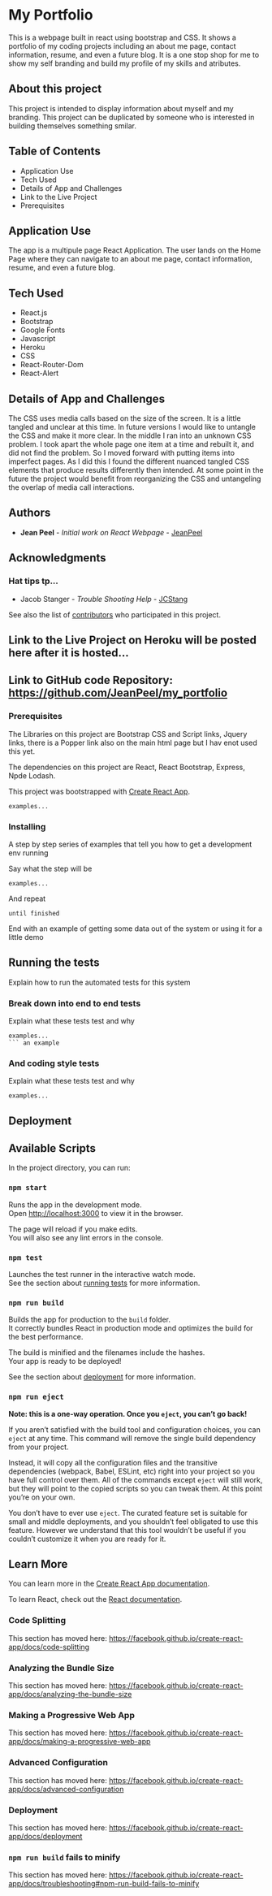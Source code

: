 # My Portfolio

This is a webpage built in react using bootstrap and CSS.  It shows a portfolio of my coding projects including an about me page, contact information, resume, and even a future blog.  It is a one stop shop for me to show my self branding and build my profile of my skills and atributes.

## About this project

This project is intended to display information about myself and my branding.  This project can be duplicated by someone who is interested in building themselves something smilar.

## Table of Contents
* Application Use
* Tech Used
* Details of App and Challenges
* Link to the Live Project
* Prerequisites

## Application Use
The app is a multipule page React Application. The user lands on the Home Page where they can navigate to an about me page, contact information, resume, and even a future blog.

## Tech Used
* React.js
* Bootstrap
* Google Fonts
* Javascript
* Heroku
* CSS
* React-Router-Dom
* React-Alert

## Details of App and Challenges
The CSS uses media calls based on the size of the screen.  It is a little tangled and unclear at this time.  In future versions I would like to untangle the CSS and make it more clear.  In the middle I ran into an unknown CSS problem.  I took apart the whole page one item at a time and rebuilt it, and did not find the problem.  So I moved forward with putting items into imperfect pages.  As I did this I found the different nuanced tangled CSS elements that produce results differently then intended.  At some point in the future the project would benefit from reorganizing the CSS and untangeling the overlap of media call interactions.

## Authors

* **Jean Peel** - *Initial work on React Webpage* - [JeanPeel](https://github.com/JeanPeel)

## Acknowledgments

### Hat tips tp...

* Jacob Stanger -  *Trouble Shooting Help* - [JCStang](https://github.com/jcstang)

See also the list of [contributors](https://github.com/JeanPeel/my_portfolio/graphs/contributors) who participated in this project.

## Link to the Live Project on Heroku will be posted here after it is hosted...

## Link to GitHub code Repository: https://github.com/JeanPeel/my_portfolio


### Prerequisites

The Libraries on this project are Bootstrap CSS and Script links, Jquery links, there is a Popper link also on the main html page but I hav enot used this yet.  

The dependencies on this project are React, React Bootstrap, Express, Npde Lodash. 

This project was bootstrapped with [Create React App](https://github.com/facebook/create-react-app).

```
examples...
```

### Installing

A step by step series of examples that tell you how to get a development env running

Say what the step will be

```
examples...
```

And repeat

```
until finished
```

End with an example of getting some data out of the system or using it for a little demo

## Running the tests

Explain how to run the automated tests for this system

### Break down into end to end tests

Explain what these tests test and why

```
examples...
``` an example
```

### And coding style tests

Explain what these tests test and why

```
examples...
```

## Deployment

## Available Scripts

In the project directory, you can run:

### `npm start`

Runs the app in the development mode.<br />
Open [http://localhost:3000](http://localhost:3000) to view it in the browser.

The page will reload if you make edits.<br />
You will also see any lint errors in the console.

### `npm test`

Launches the test runner in the interactive watch mode.<br />
See the section about [running tests](https://facebook.github.io/create-react-app/docs/running-tests) for more information.

### `npm run build`

Builds the app for production to the `build` folder.<br />
It correctly bundles React in production mode and optimizes the build for the best performance.

The build is minified and the filenames include the hashes.<br />
Your app is ready to be deployed!

See the section about [deployment](https://facebook.github.io/create-react-app/docs/deployment) for more information.

### `npm run eject`

**Note: this is a one-way operation. Once you `eject`, you can’t go back!**

If you aren’t satisfied with the build tool and configuration choices, you can `eject` at any time. This command will remove the single build dependency from your project.

Instead, it will copy all the configuration files and the transitive dependencies (webpack, Babel, ESLint, etc) right into your project so you have full control over them. All of the commands except `eject` will still work, but they will point to the copied scripts so you can tweak them. At this point you’re on your own.

You don’t have to ever use `eject`. The curated feature set is suitable for small and middle deployments, and you shouldn’t feel obligated to use this feature. However we understand that this tool wouldn’t be useful if you couldn’t customize it when you are ready for it.

## Learn More

You can learn more in the [Create React App documentation](https://facebook.github.io/create-react-app/docs/getting-started).

To learn React, check out the [React documentation](https://reactjs.org/).

### Code Splitting

This section has moved here: https://facebook.github.io/create-react-app/docs/code-splitting

### Analyzing the Bundle Size

This section has moved here: https://facebook.github.io/create-react-app/docs/analyzing-the-bundle-size

### Making a Progressive Web App

This section has moved here: https://facebook.github.io/create-react-app/docs/making-a-progressive-web-app

### Advanced Configuration

This section has moved here: https://facebook.github.io/create-react-app/docs/advanced-configuration

### Deployment

This section has moved here: https://facebook.github.io/create-react-app/docs/deployment

### `npm run build` fails to minify

This section has moved here: https://facebook.github.io/create-react-app/docs/troubleshooting#npm-run-build-fails-to-minify
